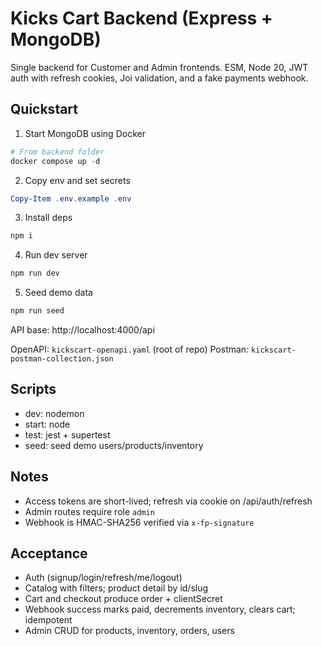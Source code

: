 # Kicks Cart Backend (Express + MongoDB)

Single backend for Customer and Admin frontends. ESM, Node 20, JWT auth with refresh cookies, Joi validation, and a fake payments webhook.

## Quickstart

1. Start MongoDB using Docker

```powershell
# From backend folder
docker compose up -d
```

2. Copy env and set secrets

```powershell
Copy-Item .env.example .env
```

3. Install deps

```powershell
npm i
```

4. Run dev server

```powershell
npm run dev
```

5. Seed demo data

```powershell
npm run seed
```

API base: http://localhost:4000/api

OpenAPI: `kickscart-openapi.yaml` (root of repo)
Postman: `kickscart-postman-collection.json`

## Scripts
- dev: nodemon
- start: node
- test: jest + supertest
- seed: seed demo users/products/inventory

## Notes
- Access tokens are short-lived; refresh via cookie on /api/auth/refresh
- Admin routes require role `admin`
- Webhook is HMAC-SHA256 verified via `x-fp-signature`

## Acceptance
- Auth (signup/login/refresh/me/logout)
- Catalog with filters; product detail by id/slug
- Cart and checkout produce order + clientSecret
- Webhook success marks paid, decrements inventory, clears cart; idempotent
- Admin CRUD for products, inventory, orders, users